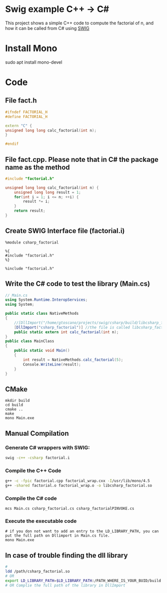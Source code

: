 # Swig example C++ -> C# 
This project shows a simple C++ code to compute the factorial of n, and how it can be called from C# using [SWIG](https://swig.org/Doc4.0/SWIGDocumentation.html)

# Install Mono
sudo apt install mono-devel

# Code

## File fact.h
```c++
#ifndef FACTORIAL_H
#define FACTORIAL_H

extern "C" {
unsigned long long calc_factorial(int n);
}

#endif
```

## File fact.cpp. Please note that in C# the package name as the method
```c++
#include "factorial.h"

unsigned long long calc_factorial(int n) {
    unsigned long long result = 1;
    for(int i = 1; i <= n; ++i) {
        result *= i;
    }
    return result;
}

```

## Create SWIG Interface file (factorial.i)
```
%module csharp_factorial

%{
#include "factorial.h"
%}

%include "factorial.h"

```

## Write the C# code to test the library (Main.cs)
```csharp
// Main.cs
using System.Runtime.InteropServices;
using System;

public static class NativeMethods
{
    //[DllImport("/home/gtoscano/projects/swig/csharp/build/libcsharp_factorial.so")]
    [DllImport("csharp_factorial")] //the file is called libcsharp_factorial.so
    public static extern int calc_factorial(int n);
}
public class MainClass
{
    public static void Main()
    {
        int result = NativeMethods.calc_factorial(5);
        Console.WriteLine(result);
    }
}

```

## CMake
```
mkdir build
cd build
cmake ..
make
mono Main.exe
```



## Manual Compilation
###    Generate C# wrappers with SWIG:
```sh
swig -c++ -csharp factorial.i
```

### Compile the C++ Code 

```sh
g++ -c -fpic factorial.cpp factorial_wrap.cxx -I/usr/lib/mono/4.5
g++ -shared factorial.o factorial_wrap.o -o libcsharp_factorial.so
```

### Compile the C# code
```
mcs Main.cs csharp_factorial.cs csharp_factorialPINVOKE.cs
```

### Execute the executable code
```
# if you don not want to add an entry to the LD_LIBRARY_PATH, you can put the full path on Dllimport in Main.cs file.
mono Main.exe
```


## In case of trouble finding the dll library
```sh
# 
ldd /path/csharp_factorial.so
# OR
export LD_LIBRARY_PATH=$LD_LIBRARY_PATH:/PATH_WHERE_IS_YOUR_BUID/build
# OR Complie the full path of the library in DllImport
```


